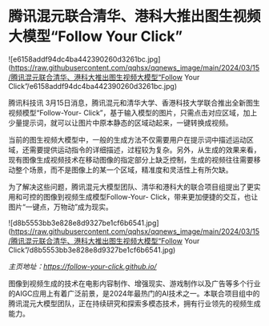 # 腾讯混元联合清华、港科大推出图生视频大模型“Follow Your Click”

![e6158addf94dc4ba442390260d3261bc.jpg](https://raw.githubusercontent.com/qqhsx/qqnews_image/main/2024/03/15/腾讯混元联合清华、港科大推出图生视频大模型“Follow Your Click”/e6158addf94dc4ba442390260d3261bc.jpg)

腾讯科技讯 3月15日消息，腾讯混元和清华大学、香港科技大学联合推出全新图生视频模型“Follow-Your-
Click”，基于输入模型的图片，只需点击对应区域，加上少量提示词，就可以让图片中原本静态的区域动起来，一键转换成视频。

当前的图生视频大模型中，一般的生成方法不仅需要用户在提示词中描述运动区域，还需要提供运动指令的详细描述，过程较为复杂。另外，从生成的效果来看，现有图像生成视频技术在移动图像的指定部分上缺乏控制，生成的视频往往需要移动整个场景，而不是图像上的某一个区域，精准度和灵活性上有所欠缺。

为了解决这些问题，腾讯混元大模型团队、清华和港科大的联合项目组提出了更实用和可控的图像到视频生成模型Follow-Your-
Click，带来更加便捷的交互，也让图片“一键点，万物动”成为现实。

![d8b5553bb3e828e8d9327be1cf6b6541.jpg](https://raw.githubusercontent.com/qqhsx/qqnews_image/main/2024/03/15/腾讯混元联合清华、港科大推出图生视频大模型“Follow Your Click”/d8b5553bb3e828e8d9327be1cf6b6541.jpg)

_主页地址：https://follow-your-click.github.io/_

图像到视频生成的技术在电影内容制作、增强现实、游戏制作以及广告等多个行业的AIGC应用上有着广泛前景，是2024年最热门的AI技术之一。本联合项目组中的腾讯混元大模型团队，正在持续研究和探索多模态技术，拥有行业领先的视频生成能力。

